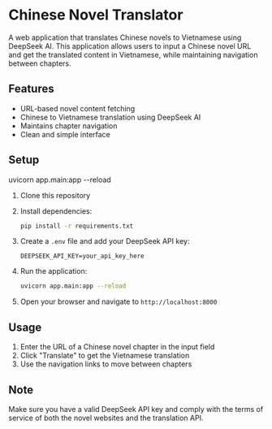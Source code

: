 # Chinese Novel Translator

A web application that translates Chinese novels to Vietnamese using DeepSeek AI. This application allows users to input a Chinese novel URL and get the translated content in Vietnamese, while maintaining navigation between chapters.

## Features

- URL-based novel content fetching
- Chinese to Vietnamese translation using DeepSeek AI
- Maintains chapter navigation
- Clean and simple interface

## Setup
uvicorn app.main:app --reload
1. Clone this repository
2. Install dependencies:
   ```bash
   pip install -r requirements.txt
   ```
3. Create a `.env` file and add your DeepSeek API key:
   ```
   DEEPSEEK_API_KEY=your_api_key_here
   ```
4. Run the application:
   ```bash
   uvicorn app.main:app --reload
   ```

5. Open your browser and navigate to `http://localhost:8000`

## Usage

1. Enter the URL of a Chinese novel chapter in the input field
2. Click "Translate" to get the Vietnamese translation
3. Use the navigation links to move between chapters

## Note

Make sure you have a valid DeepSeek API key and comply with the terms of service of both the novel websites and the translation API. 